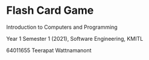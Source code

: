 # Flash Card Game
Introduction to Computers and Programming

Year 1 Semester 1 (2021), Software Engineering, KMITL

64011655 Teerapat Wattnamanont
